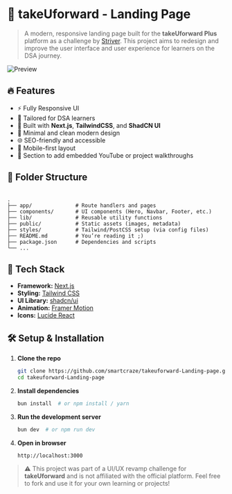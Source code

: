 
# 🚀 takeUforward - Landing Page

> A modern, responsive landing page built for the **takeUforward Plus** platform as a challenge by [Striver](https://www.linkedin.com/in/rajstriver/). This project aims to redesign and improve the user interface and user experience for learners on the DSA journey.

![Preview](https://tufplus.surajv.me/opengraph-image.png)

## 🔥 Features

- ⚡ Fully Responsive UI
- 🎯 Tailored for DSA learners
- 💅 Built with **Next.js**, **TailwindCSS**, and **ShadCN UI**
- 🎨 Minimal and clean modern design
- 🌐 SEO-friendly and accessible
- 📱 Mobile-first layout
- 🎥 Section to add embedded YouTube or project walkthroughs

## 📁 Folder Structure

```

.
├── app/              # Route handlers and pages
├── components/       # UI components (Hero, Navbar, Footer, etc.)
├── lib/              # Reusable utility functions
├── public/           # Static assets (images, metadata)
├── styles/           # Tailwind/PostCSS setup (via config files)
├── README.md         # You’re reading it ;)
├── package.json      # Dependencies and scripts
└── ...

````

## 🧰 Tech Stack

- **Framework:** [Next.js](https://nextjs.org)
- **Styling:** [Tailwind CSS](https://tailwindcss.com)
- **UI Library:** [shadcn/ui](https://ui.shadcn.dev)
- **Animation:** [Framer Motion](https://www.framer.com/motion/)
- **Icons:** [Lucide React](https://lucide.dev/)

## 🛠️ Setup & Installation

1. **Clone the repo**
   ```bash
   git clone https://github.com/smartcraze/takeuforward-Landing-page.git
   cd takeuforward-Landing-page
   ````

2. **Install dependencies**

   ```bash
   bun install  # or npm install / yarn
   ```

3. **Run the development server**

   ```bash
   bun dev  # or npm run dev
   ```

4. **Open in browser**

   ```
   http://localhost:3000
   ```

> ⚠️ This project was part of a UI/UX revamp challenge for **takeUforward** and is not affiliated with the official platform.
> Feel free to fork and use it for your own learning or projects!

